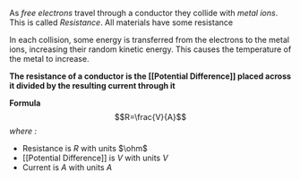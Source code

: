 As *free electrons* travel through a conductor they collide with *metal ions*. This is called *Resistance*. All materials have some resistance

In each collision, some energy is transferred from the electrons to the metal ions, increasing their random kinetic energy. This causes the temperature of the metal to increase.

**The resistance of a conductor is the [[Potential Difference]] placed across it divided by the resulting current through it**

**Formula**$$R=\frac{V}{A}$$*where :*
- Resistance is $R$ with units $\ohm$ 
- [[Potential Difference]] is $V$ with units $V$
- Current is $A$ with units $A$